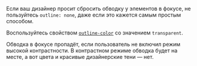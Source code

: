 Если ваш дизайнер просит сбросить обводку у элементов в фокусе, не пользуйтесь `outline: none`, даже если это кажется самым простым способом.

Воспользуйтесь свойством [`outline-color`](/css/outline-color/) со значением `transparent`.

Обводка в фокусе пропадёт, если пользователь не включил режим высокой контрастности. В контрастном режиме обводка будет на месте, а вот цвета и красивые дизайнерские тени — нет.

